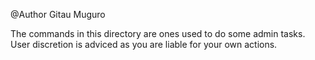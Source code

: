 @Author Gitau Muguro

The commands in this directory are ones used to do some admin tasks.
User discretion is adviced as you are liable for your own actions.
